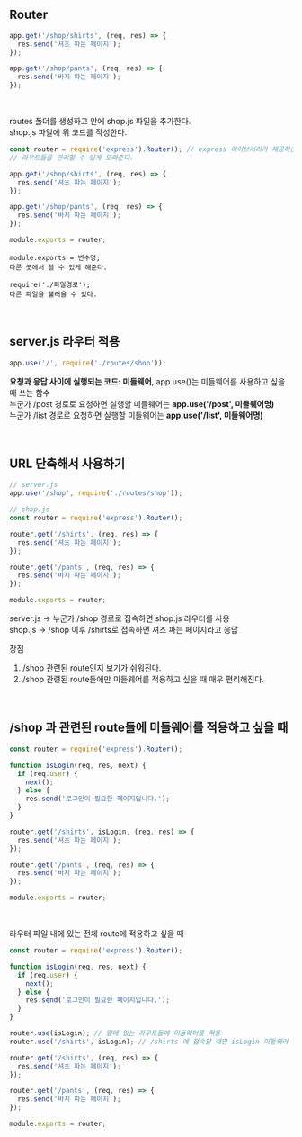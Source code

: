 ## Router

```js
app.get('/shop/shirts', (req, res) => {
  res.send('셔츠 파는 페이지');
});

app.get('/shop/pants', (req, res) => {
  res.send('바지 파는 페이지');
});
```

<br>

routes 폴더를 생성하고 안에 shop.js 파일을 추가한다. <br>
shop.js 파일에 위 코드를 작성한다.

```js
const router = require('express').Router(); // express 라이브러리가 제공하는 Router() 기능을 사용
// 라우트들을 관리할 수 있게 도와준다.

app.get('/shop/shirts', (req, res) => {
  res.send('셔츠 파는 페이지');
});

app.get('/shop/pants', (req, res) => {
  res.send('바지 파는 페이지');
});

module.exports = router;
```

```
module.exports = 변수명;
다른 곳에서 쓸 수 있게 해준다.

require('./파일경로');
다른 파일을 불러올 수 있다.
```

<br>

## server.js 라우터 적용

```js
app.use('/', require('./routes/shop'));
```

**요청과 응답 사이에 실행되는 코드: 미들웨어**, app.use()는 미들웨어를 사용하고 싶을 때 쓰는 함수 <br>
누군가 /post 경로로 요청하면 실행할 미들웨어는 **app.use('/post', 미들웨어명)** <br>
누군가 /list 경로로 요청하면 실행할 미들웨어는 **app.use('/list', 미들웨어명)**

<br>

## URL 단축해서 사용하기

```js
// server.js
app.use('/shop', require('./routes/shop'));

// shop.js
const router = require('express').Router();

router.get('/shirts', (req, res) => {
  res.send('셔츠 파는 페이지');
});

router.get('/pants', (req, res) => {
  res.send('바지 파는 페이지');
});

module.exports = router;
```

server.js -> 누군가 /shop 경로로 접속하면 shop.js 라우터를 사용 <br>
shop.js -> /shop 이후 /shirts로 접속하면 셔츠 파는 페이지라고 응답 <br>

장점

1. /shop 관련된 route인지 보기가 쉬워진다.
2. /shop 관련된 route들에만 미들웨어를 적용하고 싶을 때 매우 편리해진다.

<br>

## /shop 과 관련된 route들에 미들웨어를 적용하고 싶을 때

```js
const router = require('express').Router();

function isLogin(req, res, next) {
  if (req.user) {
    next();
  } else {
    res.send('로그인이 필요한 페이지입니다.');
  }
}

router.get('/shirts', isLogin, (req, res) => {
  res.send('셔츠 파는 페이지');
});

router.get('/pants', (req, res) => {
  res.send('바지 파는 페이지');
});

module.exports = router;
```

<br>

라우터 파일 내에 있는 전체 route에 적용하고 싶을 때

```js
const router = require('express').Router();

function isLogin(req, res, next) {
  if (req.user) {
    next();
  } else {
    res.send('로그인이 필요한 페이지입니다.');
  }
}

router.use(isLogin); // 밑에 있는 라우트들에 미들웨어를 적용
router.use('/shirts', isLogin); // /shirts 에 접속할 때만 isLogin 미들웨어 적용

router.get('/shirts', (req, res) => {
  res.send('셔츠 파는 페이지');
});

router.get('/pants', (req, res) => {
  res.send('바지 파는 페이지');
});

module.exports = router;
```
